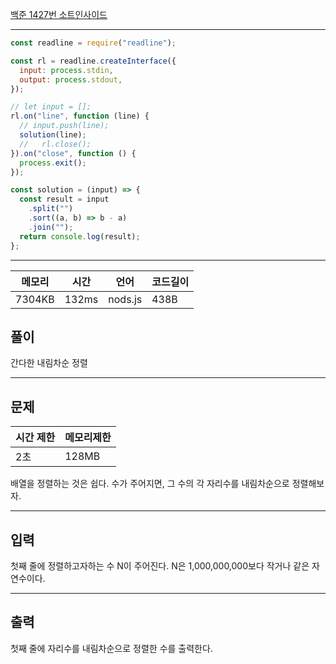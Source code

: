 [백준 1427번 소트인사이드](https://www.acmicpc.net/problem/1427)

---

```javascript
const readline = require("readline");

const rl = readline.createInterface({
  input: process.stdin,
  output: process.stdout,
});

// let input = [];
rl.on("line", function (line) {
  // input.push(line);
  solution(line);
  //   rl.close();
}).on("close", function () {
  process.exit();
});

const solution = (input) => {
  const result = input
    .split("")
    .sort((a, b) => b - a)
    .join("");
  return console.log(result);
};
```

---

| 메모리 | 시간  | 언어    | 코드길이 |
| ------ | ----- | ------- | -------- |
| 7304KB | 132ms | nods.js | 438B     |

## 풀이

간다한 내림차순 정렬

---

## 문제

| 시간 제한 | 메모리제한 |
| --------- | ---------- |
| 2초       | 128MB      |

배열을 정렬하는 것은 쉽다. 수가 주어지면, 그 수의 각 자리수를 내림차순으로 정렬해보자.

---

## 입력

첫째 줄에 정렬하고자하는 수 N이 주어진다. N은 1,000,000,000보다 작거나 같은 자연수이다.

---

## 출력

첫째 줄에 자리수를 내림차순으로 정렬한 수를 출력한다.
